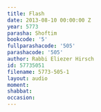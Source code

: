 ```yaml
---
title: Flash
date: 2013-08-10 00:00:00 Z
year: 5773
parasha: Shoftim
bookcode: '5'
fullparashacode: '505'
parashacode: '505'
author: Rabbi Eliezer Hirsch
id: 57735051
filename: 5773-505-1
layout: audio
moment: 
shabbat: 
occasion: 
---
```


